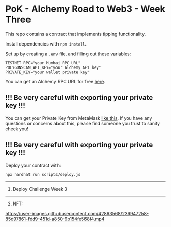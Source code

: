 # PoK - Alchemy Road to Web3 - Week Three

This repo contains a contract that implements tipping functionality.

Install dependencies with `npm install`.

Set up by creating a `.env` file, and filling out these variables:

```
TESTNET_RPC="your Mumbai RPC URL"
POLYGONSCAN_API_KEY="your Alchemy API key"
PRIVATE_KEY="your wallet private key"
```

You can get an Alchemy RPC URL for free [here](https://alchemy.com/?a=roadtoweb3weektwo).

## !!! Be very careful with exporting your private key !!!

You can get your Private Key from MetaMask [like this](https://metamask.zendesk.com/hc/en-us/articles/360015289632-How-to-Export-an-Account-Private-Key).
If you have any questions or concerns about this, please find someone you trust to sanity check you! 

## !!! Be very careful with exporting your private key !!!

Deploy your contract with:

```
npx hardhat run scripts/deploy.js
```
--------------------------------------------------------------------------------
1. Deploy Challenge Week 3

------------------------------------------------------------------------------------------------------------------------------

2. NFT: 

https://user-images.githubusercontent.com/42863568/236947258-85d97861-fdd9-451d-a850-9b154fe568f4.mp4
